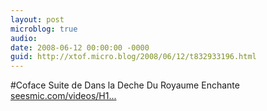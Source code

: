 ```yaml
---
layout: post
microblog: true
audio: 
date: 2008-06-12 00:00:00 -0000
guid: http://xtof.micro.blog/2008/06/12/t832933196.html
---
```

#Coface Suite de Dans la Deche Du Royaume Enchante [seesmic.com/videos/H1...](http://seesmic.com/videos/H12ONJyTqc)
